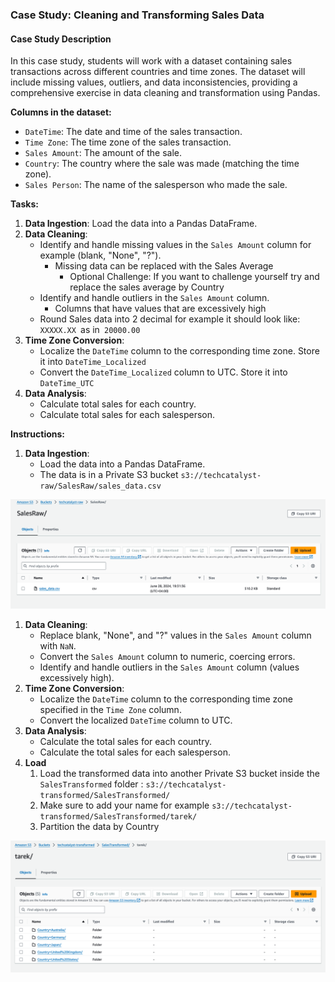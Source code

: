 ### Case Study: Cleaning and Transforming Sales Data

#### Case Study Description

In this case study, students will work with a dataset containing sales transactions across different countries and time zones. The dataset will include missing values, outliers, and data inconsistencies, providing a comprehensive exercise in data cleaning and transformation using Pandas.

**Columns in the dataset:**

- `DateTime`: The date and time of the sales transaction.
- `Time Zone`: The time zone of the sales transaction.
- `Sales Amount`: The amount of the sale.
- `Country`: The country where the sale was made (matching the time zone).
- `Sales Person`: The name of the salesperson who made the sale.

**Tasks:**

1. **Data Ingestion**: Load the data into a Pandas DataFrame.
2. **Data Cleaning**:
   - Identify and handle missing values in the `Sales Amount` column for example (blank, "None", "?").
     - Missing data can be replaced with the Sales Average 
       - Optional Challenge: If you want to challenge yourself try and replace the sales average by Country 
   - Identify and handle outliers in the `Sales Amount` column.
     - Columns that have values that are excessively high 
   - Round Sales data into 2 decimal for example it should look like: `XXXXX.XX `as in` 20000.00`
3. **Time Zone Conversion**:
   - Localize the `DateTime` column to the corresponding time zone. Store it into `DateTime_Localized`
   - Convert the `DateTime_Localized` column to UTC. Store it into `DateTime_UTC`
4. **Data Analysis**:
   - Calculate total sales for each country.
   - Calculate total sales for each salesperson.

**Instructions:**

1. **Data Ingestion**:
   - Load the data into a Pandas DataFrame.
   - The data is in a Private S3 bucket `s3://techcatalyst-raw/SalesRaw/sales_data.csv`

![image-20240628205505773](images/image-20240628205505773.png)

1. **Data Cleaning**:
   - Replace blank, "None", and "?" values in the `Sales Amount` column with `NaN`.
   - Convert the `Sales Amount` column to numeric, coercing errors.
   - Identify and handle outliers in the `Sales Amount` column (values excessively high).
2. **Time Zone Conversion**:
   - Localize the `DateTime` column to the corresponding time zone specified in the `Time Zone` column.
   - Convert the localized `DateTime` column to UTC.
3. **Data Analysis**:
   - Calculate the total sales for each country.
   - Calculate the total sales for each salesperson.
4. **Load**
   1. Load the transformed data into another Private S3 bucket inside the `SalesTransformed` folder : `s3://techcatalyst-transformed/SalesTransformed/`
   2. Make sure to add your name for example `s3://techcatalyst-transformed/SalesTransformed/tarek/`
   3. Partition the data by Country

![image-20240628205442286](images/image-20240628205442286.png)

